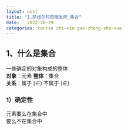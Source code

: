 ```yaml
---
layout: post
title: "1.萨维尔村的理发师_集合"
date:   2022-10-29
categories: course zhi-xin gao-zhong-shu-xue
---
```


## 1、什么是集合

一些确定的对象构成的整体  
**对象**：元素
**整体**：集合  
**关系**：属于 $(\in)$ 不属于 $(\notin)$

### 1）确定性

元素要么在集合中  
要么不在集合中